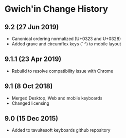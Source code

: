 Gwich'in Change History
============================

9.2 (27 Jun 2019)
----------------
* Canonical ordering normalized (U+0323 and U+0328)
* Added grave and circumflex keys (` ^) to mobile layout

9.1.1 (23 Apr 2019)
-------------------
* Rebuild to resolve compatibility issue with Chrome

9.1 (8 Oct 2018)
-----------------
* Merged Desktop, Web and mobile keyboards
* Changed licensing

9.0 (15 Dec 2015)
-----------------

* Added to tavultesoft keyboards github repository
